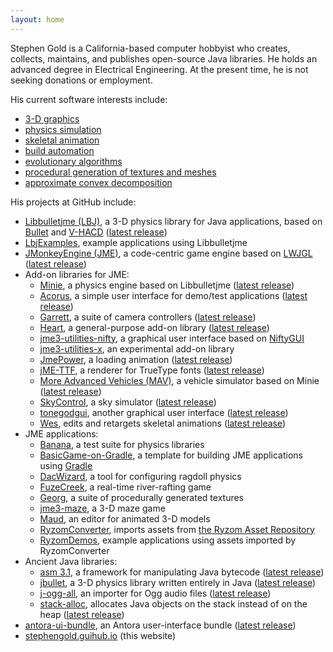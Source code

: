 ```yaml
---
layout: home
---
```


Stephen Gold is a California-based computer hobbyist
who creates, collects, maintains, and publishes open-source Java libraries.
He holds an advanced degree in Electrical Engineering.
At the present time, he is not seeking donations or employment.

His current software interests include:
+ [3-D graphics](https://en.wikipedia.org/wiki/3D_computer_graphics)
+ [physics simulation](https://en.wikipedia.org/wiki/Physics_engine)
+ [skeletal animation](https://en.wikipedia.org/wiki/Skeletal_animation)
+ [build automation](https://en.wikipedia.org/wiki/Build_automation)
+ [evolutionary algorithms](https://en.wikipedia.org/wiki/Evolutionary_algorithm)
+ [procedural generation of textures and meshes](https://en.wikipedia.org/wiki/Procedural_generation)
+ [approximate convex decomposition](http://masc.cs.gmu.edu/wiki/ACD)

His projects at GitHub include:
+ [Libbulletjme (LBJ)](https://github.com/stephengold/Libbulletjme),
  a 3-D physics library for Java applications,
  based on [Bullet](https://pybullet.org)
  and [V-HACD](https://github.com/kmammou/v-hacd)
  ([latest release](https://github.com/stephengold/Libbulletjme/releases/latest))
+ [LbjExamples](https://github.com/stephengold/LbjExamples),
  example applications using Libbulletjme
+ [JMonkeyEngine (JME)](https://jmonkeyengine.org/),
  a code-centric game engine based on [LWJGL](https://www.lwjgl.org)
  ([latest release](https://github.com/jmonkeyengine/jmonkeyengine/releases/latest))
+ Add-on libraries for JME:
  + [Minie](https://stephengold.github.io/Minie),
    a physics engine based on Libbulletjme
    ([latest release](https://github.com/stephengold/Minie/releases/latest))
  + [Acorus](https://github.com/stephengold/Acorus),
    a simple user interface for demo/test applications
    ([latest release](https://github.com/stephengold/Acorus/releases/latest))
  + [Garrett](https://github.com/stephengold/Garrett),
    a suite of camera controllers
    ([latest release](https://github.com/stephengold/Garrett/releases/latest))
  + [Heart](https://github.com/stephengold/Heart),
    a general-purpose add-on library
    ([latest release](https://github.com/stephengold/Heart/releases/latest))
  + [jme3-utilities-nifty](https://github.com/stephengold/jme3-utilities),
    a graphical user interface
    based on [NiftyGUI](https://nifty-gui.github.io/nifty-gui)
  + [jme3-utilities-x](https://github.com/stephengold/jme3-utilities),
    an experimental add-on library
  + [JmePower](https://github.com/stephengold/JmePower), a loading animation
    ([latest release](https://github.com/stephengold/JmePower/releases/latest))
  + [jME-TTF](https://github.com/stephengold/jME-TTF),
    a renderer for TrueType fonts
    ([latest release](https://github.com/stephengold/jME-TTF/releases/latest))
  + [More Advanced Vehicles (MAV)](https://github.com/stephengold/jme-vehicles),
    a vehicle simulator based on Minie
    ([latest release](https://github.com/stephengold/jme-vehicles/releases/latest))
  + [SkyControl](https://github.com/stephengold/SkyControl), a sky simulator
    ([latest release](https://github.com/stephengold/SkyControl/releases/latest))
  + [tonegodgui](https://github.com/stephengold/tonegodgui),
    another graphical user interface
    ([latest release](https://github.com/stephengold/tonegodgui/releases/latest))
  + [Wes](https://github.com/stephengold/Wes),
    edits and retargets skeletal animations
    ([latest release](https://github.com/stephengold/Wes/releases/latest))
+ JME applications:
  + [Banana](https://github.com/stephengold/Banana),
    a test suite for physics libraries
  + [BasicGame-on-Gradle](https://github.com/stephengold/BasicGame-on-Gradle),
    a template for building JME applications
    using [Gradle](https://gradle.org)
  + [DacWizard](https://github.com/stephengold/Minie),
    a tool for configuring ragdoll physics
  + [FuzeCreek](https://github.com/stephengold/FuzeCreek),
    a real-time river-rafting game
  + [Georg](https://github.com/stephengold/Georg),
    a suite of procedurally generated textures
  + [jme3-maze](https://github.com/stephengold/jme3-maze), a 3-D maze game
  + [Maud](https://github.com/stephengold/Maud),
    an editor for animated 3-D models
  + [RyzomConverter](https://github.com/stephengold/RyzomConverter),
    imports assets from
    [the Ryzom Asset Repository](https://bitbucket.org/ccxvii/ryzom-assets)
  + [RyzomDemos](https://github.com/stephengold/RyzomDemos),
    example applications using assets imported by RyzomConverter
+ Ancient Java libraries:
  + [asm 3.1](https://github.com/stephengold/asm),
    a framework for manipulating Java bytecode
    ([latest release](https://github.com/stephengold/asm/releases/latest))
  + [jbullet](https://github.com/stephengold/jbullet),
    a 3-D physics library written entirely in Java
    ([latest release](https://github.com/stephengold/jbullet/releases/latest))
  + [j-ogg-all](https://github.com/stephengold/j-ogg-all),
    an importer for Ogg audio files
    ([latest release](https://github.com/stephengold/j-ogg-all/releases/latest))
  + [stack-alloc](https://github.com/stephengold/stack-alloc),
    allocates Java objects on the stack instead of on the heap
    ([latest release](https://github.com/stephengold/stack-alloc/releases/latest))
+ [antora-ui-bundle](https://github.com/stephengold/antora-ui-bundle),
  an Antora user-interface bundle
  ([latest release](https://github.com/stephengold/antora-ui-bundle/releases/latest))
+ [stephengold.guihub.io](https://github.com/stephengold/stephengold.github.io/) (this website)
